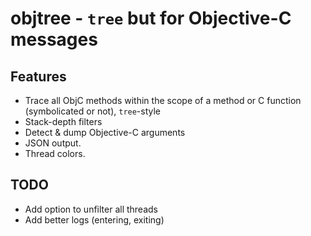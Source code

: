 # objtree - `tree` but for Objective-C messages

## Features
* Trace all ObjC methods within the scope of a method or C function (symbolicated or not), `tree`-style
* Stack-depth filters
* Detect & dump Objective-C arguments
* JSON output.
* Thread colors.

## TODO
* Add option to unfilter all threads
* Add better logs (entering, exiting)